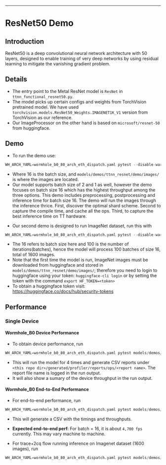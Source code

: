 ---

# ResNet50 Demo

## Introduction
ResNet50 is a deep convolutional neural network architecture with 50 layers, designed to enable training of very deep networks by using residual learning to mitigate the vanishing gradient problem.

## Details

+ The entry point to the Metal ResNet model is `ResNet` in `ttnn_functional_resnet50.py`.
+ The model picks up certain configs and weights from TorchVision pretrained model. We have used `torchvision.models.ResNet50_Weights.IMAGENET1K_V1` version from TorchVision as our reference.
+ Our ImageProcessor on the other hand is based on `microsoft/resnet-50` from huggingface.

## Demo

+ To run the demo use:
```python
WH_ARCH_YAML=wormhole_b0_80_arch_eth_dispatch.yaml pytest --disable-warnings models/demos/wormhole/resnet50/demo/demo.py::test_demo_sample
```
- Where 16 is the batch size, and `models/demos/ttnn_resnet/demo/images/` is where the images are located.
- Our model supports batch size of 2 and 1 as well, however the demo focuses on batch size 16 which has the highest throughput among the three options.
This demo includes preprocessing, postprocessing and inference time for batch size 16. The demo will run the images through the inference thrice. First, discover the optimal shard scheme. Second to capture the compile time, and cache all the ops. Third, to capture the best inference time on TT hardware.


+ Our second demo is designed to run ImageNet dataset, run this with
```python
WH_ARCH_YAML=wormhole_b0_80_arch_eth_dispatch.yaml pytest --disable-warnings models/demos/wormhole/resnet50/demo/demo.py::test_demo_imagenet
```
- The 16 refers to batch size here and 100 is the number of iterations(batches), hence the model will process 100 batches of size 16, total of 1600 images.
- Note that the first time the model is run, ImageNet images must be downloaded from huggingface and stored in  `models/demos/ttnn_resnet/demo/images/`; therefore you need to login to huggingface using your token: `huggingface-cli login` or by setting the token with the command `export HF_TOKEN=<token>`
- To obtain a huggingface token visit: https://huggingface.co/docs/hub/security-tokens


## Performance

### Single Device

#### Wormhole_B0 Device Performance
+ To obtain device performance, run
```python
WH_ARCH_YAML=wormhole_b0_80_arch_eth_dispatch.yaml pytest models/demos/wormhole/resnet50/tests/test_perf_device_resnet50.py::test_perf_device
```
+ This will run the model for 4 times and generate CSV reports under `<this repo dir>/generated/profiler/reports/ops/<report name>`. The report file name is logged in the run output.
+ It will also show a sumary of the device throughput in the run output.

#### Wormhole_B0 End-to-End Performance
+ For end-to-end performance, run
```python
WH_ARCH_YAML=wormhole_b0_80_arch_eth_dispatch.yaml pytest models/demos/wormhole/resnet50/tests/test_perf_e2e_resnet50.py::test_perf_trace_2cqs
```
+ This will generate a CSV with the timings and throughputs.
+ **Expected end-to-end perf**: For batch = 16, it is about `4,700 fps` currently. This may vary machine to machine.

+ For trace+2cq flow running inference on Imagenet dataset (1600 images), run
```python
WH_ARCH_YAML=wormhole_b0_80_arch_eth_dispatch.yaml pytest models/demos/wormhole/resnet50/tests/test_perf_e2e_resnet50.py::test_perf_trace_2cqs_with_imagenet[True-16-act_dtype0-weight_dtype0-device_params0]
```
